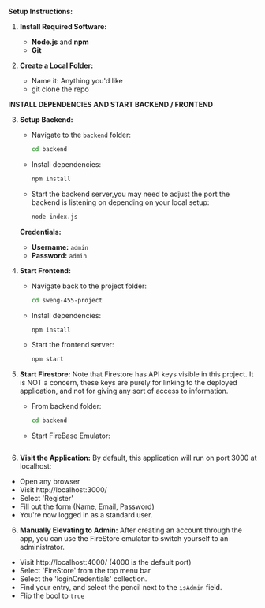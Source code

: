 **Setup Instructions:**

1. **Install Required Software:**
   - **Node.js** and **npm**
   - **Git**

2. **Create a Local Folder:**
   - Name it: Anything you'd like
   - git clone the repo
  
**INSTALL DEPENDENCIES AND START BACKEND / FRONTEND**

3. **Setup Backend:**
   - Navigate to the `backend` folder:
     ```bash
     cd backend
     ```
   - Install dependencies:
     ```bash
     npm install
     ```
   - Start the backend server,you may need to adjust the port the backend is listening on depending on your local setup:
     ```bash
     node index.js
     ```

   **Credentials:**
   - **Username:** `admin`
   - **Password:** `admin`

4. **Start Frontend:**
   - Navigate back to the project folder:
     ```bash
     cd sweng-455-project
     ```
   - Install dependencies:
     ```bash
     npm install
     ```
   - Start the frontend server:
     ```bash
     npm start
     ```

4. **Start Firestore:**
Note that Firestore has API keys visible in this project. It is NOT a concern, these keys are purely for linking to the deployed application, and not for giving any sort of access to information.


   - From backend folder:
     ```bash
     cd backend
     ```
   - Start FireBase Emulator:
     ```firebase emulators:start --project sweng455-phase3
     ```

5. **Visit the Application:**
By default, this application will run on port 3000 at localhost:
- Open any browser
- Visit http://localhost:3000/
- Select 'Register'
- Fill out the form (Name, Email, Password)
- You're now logged in as a standard user.

6. **Manually Elevating to Admin:**
After creating an account through the app, you can use the FireStore emulator to switch yourself to an administrator.
- Visit http://localhost:4000/ (4000 is the default port)
- Select 'FireStore' from the top menu bar
- Select the 'loginCredentials' collection.
- Find your entry, and select the pencil next to the `isAdmin` field.
- Flip the bool to `true`
